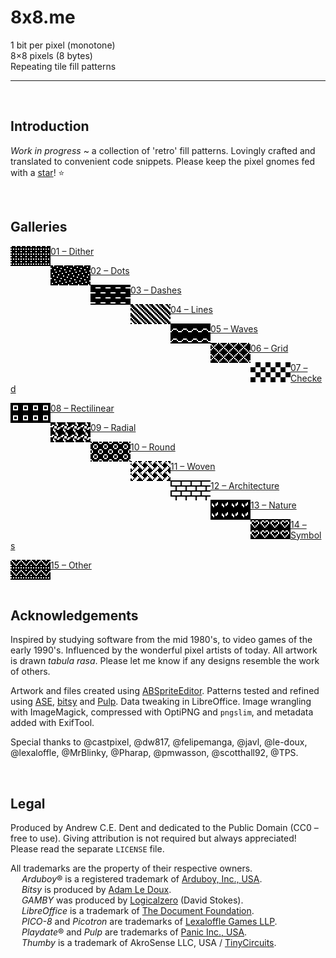 # 8x8.me

1 bit per pixel (monotone)  
8×8 pixels (8 bytes)  
Repeating tile fill patterns  

---
<br>


## Introduction

*Work in progress* ~ a collection of 'retro' fill patterns. Lovingly crafted and translated to convenient code snippets. Please keep the pixel gnomes fed with a [star](https://github.com/ace-dent/8x8.me/stargazers)! ⭐️


<br>


## Galleries

<!-- HTML for prettier formatting on GitHub -->
<p>
  <a href="/01-Dither/README.md#gallery">
    <img width="64" height="32" align="left" src="/previews/BayerDither03.png" alt=""> 01 – Dither
  </a>
</p>
<p>
  <a href="/02-Dots/README.md#gallery">
    <img width="64" height="32" align="left" src="/previews/Confetti.png" alt=""> 02 – Dots
  </a>
</p>
<p>
  <a href="/03-Dashes/README.md#gallery">
    <img width="64" height="32" align="left" src="previews/HorizontalDash.png" alt=""> 03 – Dashes
  </a>
</p>
<p>
  <a href="/04-Lines/README.md#gallery">
    <img width="64" height="32" align="left" src="previews/DexterPinstripeMedium.png" alt=""> 04 – Lines
  </a>
</p>
<p>
  <a href="/05-Waves/README.md#gallery">
    <img width="64" height="32" align="left" src="/previews/Tidal.png" alt=""> 05 – Waves
  </a>
</p>
<p>
  <a href="/06-Grid/README.md#gallery">
    <img width="64" height="32" align="left" src="/previews/GridDiagonal.png" alt=""> 06 – Grid
  </a>
</p>
<p>
  <a href="/07-Checked/README.md#gallery">
    <img width="64" height="32" align="left" src="/previews/Check.png" alt=""> 07 – Checked
  </a>
</p>
<p>
  <a href="/08-Rectilinear/README.md#gallery">
    <img width="64" height="32" align="left" src="/previews/Box.png" alt=""> 08 – Rectilinear
  </a>
</p>
<p>
  <a href="/09-Radial/README.md#gallery">
    <img width="64" height="32" align="left" src="previews/Spokes.png" alt=""> 09 – Radial
  </a>
</p>
<p>
  <a href="/10-Round/README.md#gallery">
    <img width="64" height="32" align="left" src="previews/AnnuletCoAnnulet.png" alt=""> 10 – Round
  </a>
</p>
<p>
  <a href="/11-Woven/README.md#gallery">
    <img width="64" height="32" align="left" src="/previews/Weave.png" alt=""> 11 – Woven
  </a>
</p>
<p>
  <a href="/12-Architecture/README.md#gallery">
    <img width="64" height="32" align="left" src="/previews/Brick.png" alt=""> 12 – Architecture
  </a>
</p>
<p>
  <a href="/13-Nature/README.md#gallery">
    <img width="64" height="32" align="left" src="/previews/Sprout.png" alt=""> 13 – Nature
  </a>
</p>
<p>
  <a href="/14-Symbols/README.md#gallery">
    <img width="64" height="32" align="left" src="/previews/Heart.png" alt=""> 14 – Symbols
  </a>
</p> 
<p>
  <a href="/15-Other/README.md#gallery">
    <img width="64" height="32" align="left" src="/previews/Yuletide.png" alt=""> 15 – Other
  </a>
</p>


<br>

## Acknowledgements

Inspired by studying software from the mid 1980's, to video games of the early 1990's. Influenced by the wonderful pixel artists of today. All artwork is drawn *tabula rasa*. Please let me know if any designs resemble the work of others.

Artwork and files created using [ABSpriteEditor](https://github.com/Pharap/ABSpriteEditor). Patterns tested and refined using [ASE](https://github.com/pmwasson/ASE), [bitsy](https://ledoux.itch.io/bitsy) and [Pulp](https://play.date/pulp/about/). Data tweaking in LibreOffice. Image wrangling with ImageMagick, compressed with OptiPNG and `pngslim`, and metadata added with ExifTool.

Special thanks to @castpixel, @dw817, @felipemanga, @javl, @le-doux, @lexaloffle, @MrBlinky, @Pharap, @pmwasson, @scotthall92, @TPS.


<br>

## Legal
Produced by Andrew C.E. Dent and dedicated to the Public Domain (CC0 – free to use). Giving attribution is not required but always appreciated! Please read the separate `LICENSE` file.

All trademarks are the property of their respective owners.  
&emsp; *Arduboy*® is a registered trademark of [Arduboy, Inc., USA](https://www.arduboy.com).  
&emsp; *Bitsy* is produced by [Adam Le Doux](https://bitsy.org).  
&emsp; *GAMBY* was produced by [Logicalzero](http://logicalzero.com/gamby/) (David Stokes).  
&emsp; *LibreOffice* is a trademark of [The Document Foundation](https://www.libreoffice.org).  
&emsp; *PICO-8* and *Picotron* are trademarks of [Lexaloffle Games LLP](https://www.lexaloffle.com).  
&emsp; *Playdate*® and *Pulp* are trademarks of [Panic Inc., USA](https://shop.play.date/en-gb).  
&emsp; *Thumby* is a trademark of AkroSense LLC, USA / [TinyCircuits](https://thumby.us).
